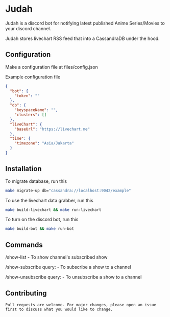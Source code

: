 # Judah

Judah is a discord bot for notifying latest published Anime Series/Movies to your discord channel.

Judah stores livechart RSS feed that into a CassandraDB under the hood.

## Configuration

Make a configuration file at files/config.json

Example configuration file
```JSON
{
  "bot": {
    "token": ""
  },
  "db": {
    "keyspaceName": "",
    "clusters": []
  },
  "liveChart": {
    "baseUrl": "https://livechart.me"
  },
  "time": {
    "timezone": "Asia/Jakarta"
  }
}
```

## Installation

To migrate database, run this
```bash
make migrate-up db="cassandra://localhost:9042/example"
```

To use the livechart data grabber, run this
```bash
make build-livechart && make run-livechart
```

To turn on the discord bot, run this
```bash
make build-bot && make run-bot
```

## Commands

/show-list - To show channel's subscribed show

/show-subscribe query:<show title> - To subscribe a show to a channel

/show-unsubscribe query:<show title> - To unsubscribe a show to a channel

## Contributing
```
Pull requests are welcome. For major changes, please open an issue first to discuss what you would like to change.
